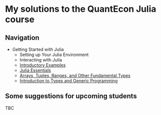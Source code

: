# My solutions to the QuantEcon Julia course

## Navigation

* Getting Started with Julia
  * Setting up Your Julia Environment
  * Interacting with Julia
  * [Introductory Examples](Solutions/quantecon_ex1.ipynb)
  * [Julia Essentials](Solutions/quantecon_ex2.ipynb)
  * [Arrays, Tuples, Ranges, and Other Fundamental Types](Solutions/quantecon_ex3.ipynb)
  * [Introduction to Types and Generic Programming](Solutions/quantecon_ex4.ipynb)

## Some suggestions for upcoming students

TBC